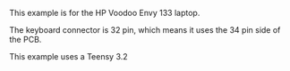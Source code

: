 This example is for the HP Voodoo Envy 133 laptop.

The keyboard connector is 32 pin, which means it uses the 34 pin side of the PCB.

This example uses a Teensy 3.2
